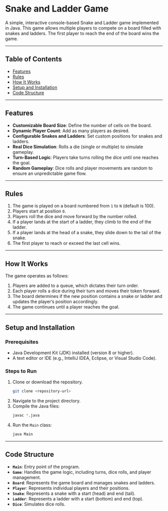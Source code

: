 # Snake and Ladder Game

A simple, interactive console-based Snake and Ladder game implemented in Java. This game allows multiple players to compete on a board filled with snakes and ladders. The first player to reach the end of the board wins the game.

---

## Table of Contents
- [Features](#features)
- [Rules](#rules)
- [How It Works](#how-it-works)
- [Setup and Installation](#setup-and-installation)
- [Code Structure](#code-structure)

---

## Features
- **Customizable Board Size**: Define the number of cells on the board.
- **Dynamic Player Count**: Add as many players as desired.
- **Configurable Snakes and Ladders**: Set custom positions for snakes and ladders.
- **Real Dice Simulation**: Rolls a die (single or multiple) to simulate gameplay.
- **Turn-Based Logic**: Players take turns rolling the dice until one reaches the goal.
- **Random Gameplay**: Dice rolls and player movements are random to ensure an unpredictable game flow.

---

## Rules
1. The game is played on a board numbered from `1` to `N` (default is 100).
2. Players start at position `0`.
3. Players roll the dice and move forward by the number rolled.
4. If a player lands at the start of a ladder, they climb to the end of the ladder.
5. If a player lands at the head of a snake, they slide down to the tail of the snake.
6. The first player to reach or exceed the last cell wins.

---

## How It Works
The game operates as follows:
1. Players are added to a queue, which dictates their turn order.
2. Each player rolls a dice during their turn and moves their token forward.
3. The board determines if the new position contains a snake or ladder and updates the player’s position accordingly.
4. The game continues until a player reaches the goal.

---

## Setup and Installation
### Prerequisites
- Java Development Kit (JDK) installed (version 8 or higher).
- A text editor or IDE (e.g., IntelliJ IDEA, Eclipse, or Visual Studio Code).

### Steps to Run
1. Clone or download the repository.
   ```bash
   git clone <repository-url>
   ```
2. Navigate to the project directory.
3. Compile the Java files:
   ```bash
   javac *.java
   ```
4. Run the `Main` class:
   ```bash
   java Main
   ```

---

## Code Structure
- **`Main`**: Entry point of the program.
- **`Game`**: Handles the game logic, including turns, dice rolls, and player management.
- **`Board`**: Represents the game board and manages snakes and ladders.
- **`Player`**: Represents individual players and their positions.
- **`Snake`**: Represents a snake with a start (head) and end (tail).
- **`Ladder`**: Represents a ladder with a start (bottom) and end (top).
- **`Dice`**: Simulates dice rolls.

